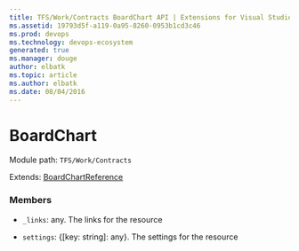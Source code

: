 ```yaml
---
title: TFS/Work/Contracts BoardChart API | Extensions for Visual Studio Team Services
ms.assetid: 19793d5f-a119-0a95-8260-0953b1cd3c46
ms.prod: devops
ms.technology: devops-ecosystem
generated: true
ms.manager: douge
author: elbatk
ms.topic: article
ms.author: elbatk
ms.date: 08/04/2016
---
```


# BoardChart

Module path: `TFS/Work/Contracts`

Extends: [BoardChartReference](../../../TFS/Work/Contracts/BoardChartReference.md)

### Members

* `_links`: any. The links for the resource

* `settings`: {[key: string]: any}. The settings for the resource

